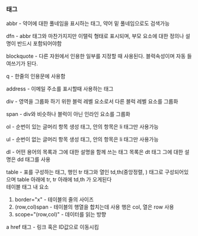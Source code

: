 ### 태그

abbr - 약어에 대한 풀네임을 표시하는 태그, 약어 밑 풀네임으로도 검색가능    
  
dfn - abbr 태그와 마찬가지지만 이탤릭 형태로 표시되며, 부모 요소에 대한 정의나 설명이 반드시 포함되어야함    

blockquote - 다른 자원에서 인용한 일부를 지정할 때 사용된다. 블럭속성이며 자동 들여쓰기가 된다.  
  
q - 한줄의 인용문에 사용함  
  
address - 이메일 주소를 표시할때 사용하는 태그  

div - 영역을 그룹화 하기 위한 블럭 레벨 요소로서 다른 블럭 레벨 요소를 그룹화  
  
span - div와 비슷하나 블럭이 아닌 인라인 요소를 그룹화    

ol - 순번이 있는 글머리 항목 생성 태그, 안의 항목은 li 태그만 사용가능  
  
ul - 순번이 없는 글머리 항목 생성 태그, 안의 항목은 li 태그만 사용가능  
  
dl - 어떤 용어의 목록과 그에 대한 설명을 함께 쓰는 태그 목록은 dt 태그 그에 대한 설명은 dd 태그를 사용  

table - 표를 구성하는 태그, 행인 tr 태그와 열인 td,th(중앙정렬, ) 태그로 구성되어있으며 table 아래에 tr, tr 아래에 td,th 가 오게된다   
테이블 태그 내 요소
 1. border="x" - 테이블의 줄의 사이즈
 2. (row,col)span - 테이블의 행열을 합치는데 사용 행은 col, 열은 row 사용  
 3. scope="(row,col)" - 데이터를 읽는 방향

a href 태그 - 링크 혹은 ID값으로 이동시킴  
